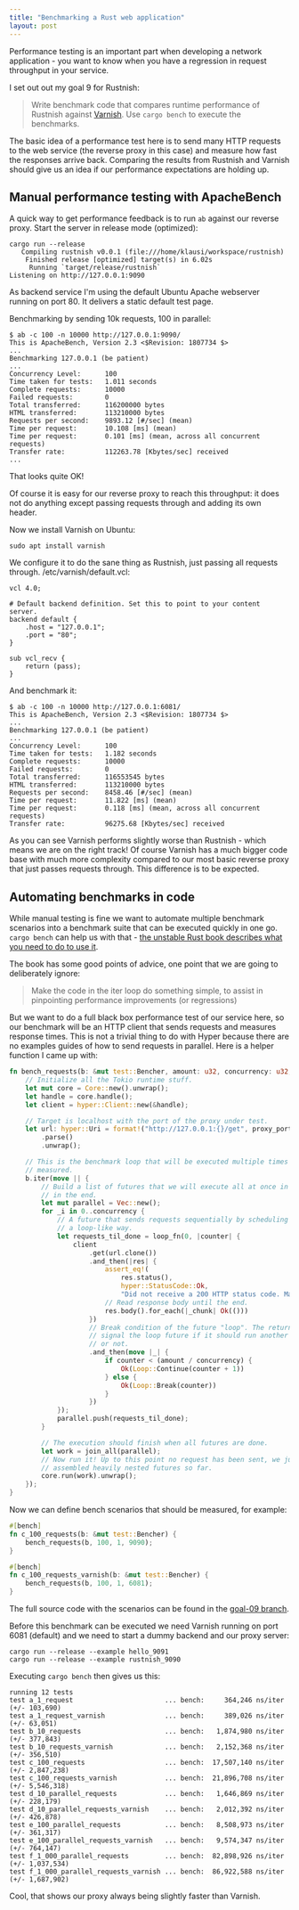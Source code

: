 ```yaml
---
title: "Benchmarking a Rust web application"
layout: post
---
```


Performance testing is an important part when developing a network application - you want to know when you have a regression in request throughput in your service.

I set out out my goal 9 for Rustnish:

> Write benchmark code that compares runtime performance of Rustnish against
[Varnish](https://varnish-cache.org/). Use `cargo bench` to execute the benchmarks.

The basic idea of a performance test here is to send many HTTP requests to the web service (the reverse proxy in this case) and measure how fast the responses arrive back. Comparing the results from Rustnish and Varnish should give us an idea if our performance expectations are holding up.

## Manual performance testing with ApacheBench

A quick way to get performance feedback is to run `ab` against our reverse proxy. Start the server in release mode (optimized):

```
cargo run --release
   Compiling rustnish v0.0.1 (file:///home/klausi/workspace/rustnish)
    Finished release [optimized] target(s) in 6.02s
     Running `target/release/rustnish`
Listening on http://127.0.0.1:9090
```

As backend service I'm using the default Ubuntu Apache webserver running on port 80. It delivers a static default test page.

Benchmarking by sending 10k requests, 100 in parallel:

```
$ ab -c 100 -n 10000 http://127.0.0.1:9090/
This is ApacheBench, Version 2.3 <$Revision: 1807734 $>
...
Benchmarking 127.0.0.1 (be patient)
...
Concurrency Level:      100
Time taken for tests:   1.011 seconds
Complete requests:      10000
Failed requests:        0
Total transferred:      116200000 bytes
HTML transferred:       113210000 bytes
Requests per second:    9893.12 [#/sec] (mean)
Time per request:       10.108 [ms] (mean)
Time per request:       0.101 [ms] (mean, across all concurrent requests)
Transfer rate:          112263.78 [Kbytes/sec] received
...
```

That looks quite OK!

Of course it is easy for our reverse proxy to reach this throughput: it does not do anything except passing requests through and adding its own header.

Now we install Varnish on Ubuntu:

```
sudo apt install varnish
```

We configure it to do the sane thing as Rustnish, just passing all requests through. /etc/varnish/default.vcl:

```
vcl 4.0;

# Default backend definition. Set this to point to your content server.
backend default {
    .host = "127.0.0.1";
    .port = "80";
}

sub vcl_recv {
    return (pass);
}
```

And benchmark it:

```
$ ab -c 100 -n 10000 http://127.0.0.1:6081/
This is ApacheBench, Version 2.3 <$Revision: 1807734 $>
...
Benchmarking 127.0.0.1 (be patient)
...
Concurrency Level:      100
Time taken for tests:   1.182 seconds
Complete requests:      10000
Failed requests:        0
Total transferred:      116553545 bytes
HTML transferred:       113210000 bytes
Requests per second:    8458.46 [#/sec] (mean)
Time per request:       11.822 [ms] (mean)
Time per request:       0.118 [ms] (mean, across all concurrent requests)
Transfer rate:          96275.68 [Kbytes/sec] received
```

As you can see Varnish performs slightly worse than Rustnish - which means we are on the right track! Of course Varnish has a much bigger code base with much more complexity compared to our most basic reverse proxy that just passes requests through. This difference is to be expected.


## Automating benchmarks in code

While manual testing is fine we want to automate multiple benchmark scenarios into a benchmark suite that can be executed quickly in one go. `cargo bench` can help us with that - [the unstable Rust book describes what you need to do to use it](https://doc.rust-lang.org/stable/unstable-book/library-features/test.html).

The book has some good points of advice, one point that we are going to deliberately ignore:

> Make the code in the iter loop do something simple, to assist in pinpointing performance improvements (or regressions)

But we want to do a full black box performance test of our service here, so our benchmark will be an HTTP client that sends requests and measures response times. This is not a trivial thing to do with Hyper because there are no examples guides of how to send requests in parallel. Here is a helper function I came up with:

```rust
fn bench_requests(b: &mut test::Bencher, amount: u32, concurrency: u32, proxy_port: u16) {
    // Initialize all the Tokio runtime stuff.
    let mut core = Core::new().unwrap();
    let handle = core.handle();
    let client = hyper::Client::new(&handle);

    // Target is localhost with the port of the proxy under test.
    let url: hyper::Uri = format!("http://127.0.0.1:{}/get", proxy_port)
        .parse()
        .unwrap();

    // This is the benchmark loop that will be executed multiple times and
    // measured.
    b.iter(move || {
        // Build a list of futures that we will execute all at once in parallel
        // in the end.
        let mut parallel = Vec::new();
        for _i in 0..concurrency {
            // A future that sends requests sequentially by scheduling itself in
            // a loop-like way.
            let requests_til_done = loop_fn(0, |counter| {
                client
                    .get(url.clone())
                    .and_then(|res| {
                        assert_eq!(
                            res.status(),
                            hyper::StatusCode::Ok,
                            "Did not receive a 200 HTTP status code. Make sure Varnish is configured on port 6081 and the backend port is set to 9091 in /etc/varnish/default.vcl. Make sure the backend server is running with `cargo run --example hello_9091` and Rustnish with `cargo run --release --example rustnish_9090`.");
                        // Read response body until the end.
                        res.body().for_each(|_chunk| Ok(()))
                    })
                    // Break condition of the future "loop". The return values
                    // signal the loop future if it should run another iteration
                    // or not.
                    .and_then(move |_| {
                        if counter < (amount / concurrency) {
                            Ok(Loop::Continue(counter + 1))
                        } else {
                            Ok(Loop::Break(counter))
                        }
                    })
            });
            parallel.push(requests_til_done);
        }

        // The execution should finish when all futures are done.
        let work = join_all(parallel);
        // Now run it! Up to this point no request has been sent, we just
        // assembled heavily nested futures so far.
        core.run(work).unwrap();
    });
}
```

Now we can define bench scenarios that should be measured, for example:

```rust
#[bench]
fn c_100_requests(b: &mut test::Bencher) {
    bench_requests(b, 100, 1, 9090);
}

#[bench]
fn c_100_requests_varnish(b: &mut test::Bencher) {
    bench_requests(b, 100, 1, 6081);
}
```

The full source code with the scenarios can be found in the [goal-09 branch](https://github.com/klausi/rustnish/blob/goal-09/benches/rustnish_vs_varnish.rs).

Before this benchmark can be executed we need Varnish running on port 6081 (default) and we need to start a dummy backend and our proxy server:

```
cargo run --release --example hello_9091
cargo run --release --example rustnish_9090
```

Executing `cargo bench` then gives us this:

```
running 12 tests
test a_1_request                       ... bench:     364,246 ns/iter (+/- 103,690)
test a_1_request_varnish               ... bench:     389,026 ns/iter (+/- 63,051)
test b_10_requests                     ... bench:   1,874,980 ns/iter (+/- 377,843)
test b_10_requests_varnish             ... bench:   2,152,368 ns/iter (+/- 356,510)
test c_100_requests                    ... bench:  17,507,140 ns/iter (+/- 2,847,238)
test c_100_requests_varnish            ... bench:  21,896,708 ns/iter (+/- 5,546,318)
test d_10_parallel_requests            ... bench:   1,646,869 ns/iter (+/- 228,179)
test d_10_parallel_requests_varnish    ... bench:   2,012,392 ns/iter (+/- 426,878)
test e_100_parallel_requests           ... bench:   8,508,973 ns/iter (+/- 361,317)
test e_100_parallel_requests_varnish   ... bench:   9,574,347 ns/iter (+/- 764,147)
test f_1_000_parallel_requests         ... bench:  82,898,926 ns/iter (+/- 1,037,534)
test f_1_000_parallel_requests_varnish ... bench:  86,922,588 ns/iter (+/- 1,687,902)
```

Cool, that shows our proxy always being slightly faster than Varnish.